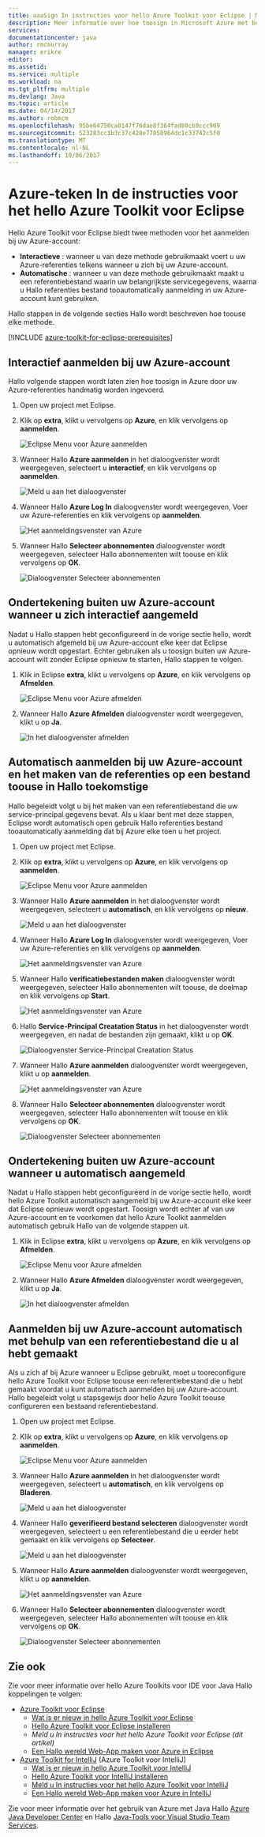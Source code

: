 ```yaml
---
title: aaaSign In instructies voor hello Azure Toolkit voor Eclipse | Microsoft Docs
description: Meer informatie over hoe toosign in Microsoft Azure met behulp van Azure Toolkit voor Eclipse Hallo.
services: 
documentationcenter: java
author: rmcmurray
manager: erikre
editor: 
ms.assetid: 
ms.service: multiple
ms.workload: na
ms.tgt_pltfrm: multiple
ms.devlang: Java
ms.topic: article
ms.date: 04/14/2017
ms.author: robmcm
ms.openlocfilehash: 95be64750ca0147f76dae8f364fad80cb9ccc969
ms.sourcegitcommit: 523283cc1b3c37c428e77850964dc1c33742c5f0
ms.translationtype: MT
ms.contentlocale: nl-NL
ms.lasthandoff: 10/06/2017
---
```

# <a name="azure-sign-in-instructions-for-hello-azure-toolkit-for-eclipse"></a>Azure-teken In de instructies voor het hello Azure Toolkit voor Eclipse

Hello Azure Toolkit voor Eclipse biedt twee methoden voor het aanmelden bij uw Azure-account:

  * **Interactieve** : wanneer u van deze methode gebruikmaakt voert u uw Azure-referenties telkens wanneer u zich bij uw Azure-account.
  * **Automatische** : wanneer u van deze methode gebruikmaakt maakt u een referentiebestand waarin uw belangrijkste servicegegevens, waarna u Hallo referenties bestand tooautomatically aanmelding in uw Azure-account kunt gebruiken.

Hallo stappen in de volgende secties Hallo wordt beschreven hoe toouse elke methode.

[!INCLUDE [azure-toolkit-for-eclipse-prerequisites](../includes/azure-toolkit-for-eclipse-prerequisites.md)]

## <a name="signing-into-your-azure-account-interactively"></a>Interactief aanmelden bij uw Azure-account

Hallo volgende stappen wordt laten zien hoe toosign in Azure door uw Azure-referenties handmatig worden ingevoerd.

1. Open uw project met Eclipse.

1. Klik op **extra**, klikt u vervolgens op **Azure**, en klik vervolgens op **aanmelden**.

   ![Eclipse Menu voor Azure aanmelden][I01]

1. Wanneer Hallo **Azure aanmelden** in het dialoogvenster wordt weergegeven, selecteert u **interactief**, en klik vervolgens op **aanmelden**.

   ![Meld u aan het dialoogvenster][I02]

1. Wanneer Hallo **Azure Log In** dialoogvenster wordt weergegeven, Voer uw Azure-referenties en klik vervolgens op **aanmelden**.

   ![Het aanmeldingsvenster van Azure][I03]

1. Wanneer Hallo **Selecteer abonnementen** dialoogvenster wordt weergegeven, selecteer Hallo abonnementen wilt toouse en klik vervolgens op **OK**.

   ![Dialoogvenster Selecteer abonnementen][I04]

## <a name="signing-out-of-your-azure-account-when-you-signed-in-interactively"></a>Ondertekening buiten uw Azure-account wanneer u zich interactief aangemeld

Nadat u Hallo stappen hebt geconfigureerd in de vorige sectie hello, wordt u automatisch afgemeld bij uw Azure-account elke keer dat Eclipse opnieuw wordt opgestart. Echter gebruiken als u toosign buiten uw Azure-account wilt zonder Eclipse opnieuw te starten, Hallo stappen te volgen.

1. Klik in Eclipse **extra**, klikt u vervolgens op **Azure**, en klik vervolgens op **Afmelden**.

   ![Eclipse Menu voor Azure afmelden][L01]

1. Wanneer Hallo **Azure Afmelden** dialoogvenster wordt weergegeven, klikt u op **Ja**.

   ![In het dialoogvenster afmelden][L02]

## <a name="signing-into-your-azure-account-automatically-and-creating-a-credentials-file-toouse-in-hello-future"></a>Automatisch aanmelden bij uw Azure-account en het maken van de referenties op een bestand toouse in Hallo toekomstige

Hallo begeleidt volgt u bij het maken van een referentiebestand die uw service-principal gegevens bevat. Als u klaar bent met deze stappen, Eclipse wordt automatisch open gebruik Hallo referenties bestand tooautomatically aanmelding dat bij Azure elke toen u het project.

1. Open uw project met Eclipse.

1. Klik op **extra**, klikt u vervolgens op **Azure**, en klik vervolgens op **aanmelden**.

   ![Eclipse Menu voor Azure aanmelden][A01]

1. Wanneer Hallo **Azure aanmelden** in het dialoogvenster wordt weergegeven, selecteert u **automatisch**, en klik vervolgens op **nieuw**.

   ![Meld u aan het dialoogvenster][A02]

1. Wanneer Hallo **Azure Log In** dialoogvenster wordt weergegeven, Voer uw Azure-referenties en klik vervolgens op **aanmelden**.

   ![Het aanmeldingsvenster van Azure][A03]

1. Wanneer Hallo **verificatiebestanden maken** dialoogvenster wordt weergegeven, selecteer Hallo abonnementen wilt toouse, de doelmap en klik vervolgens op **Start**.

   ![Het aanmeldingsvenster van Azure][A04]

1. Hallo **Service-Principal Creatation Status** in het dialoogvenster wordt weergegeven, en nadat de bestanden zijn gemaakt, klikt u op **OK**.

   ![Dialoogvenster Service-Principal Creatation Status][A05]

1. Wanneer Hallo **Azure aanmelden** dialoogvenster wordt weergegeven, klikt u op **aanmelden**.

   ![Het aanmeldingsvenster van Azure][A06]

1. Wanneer Hallo **Selecteer abonnementen** dialoogvenster wordt weergegeven, selecteer Hallo abonnementen wilt toouse en klik vervolgens op **OK**.

   ![Dialoogvenster Selecteer abonnementen][A07]

## <a name="signing-out-of-your-azure-account-when-you-signed-in-automatically"></a>Ondertekening buiten uw Azure-account wanneer u automatisch aangemeld

Nadat u Hallo stappen hebt geconfigureerd in de vorige sectie hello, wordt hello Azure Toolkit automatisch aangemeld bij uw Azure-account elke keer dat Eclipse opnieuw wordt opgestart. Toosign wordt echter af van uw Azure-account en te voorkomen dat hello Azure Toolkit aanmelden automatisch gebruik Hallo van de volgende stappen uit.

1. Klik in Eclipse **extra**, klikt u vervolgens op **Azure**, en klik vervolgens op **Afmelden**.

   ![Eclipse Menu voor Azure afmelden][L01]

1. Wanneer Hallo **Azure Afmelden** dialoogvenster wordt weergegeven, klikt u op **Ja**.

   ![In het dialoogvenster afmelden][L03]

## <a name="signing-into-your-azure-account-automatically-using-a-credentials-file-which-you-have-already-created"></a>Aanmelden bij uw Azure-account automatisch met behulp van een referentiebestand die u al hebt gemaakt

Als u zich af bij Azure wanneer u Eclipse gebruikt, moet u tooreconfigure hello Azure Toolkit voor Eclipse toouse een referentiebestand die u hebt gemaakt voordat u kunt automatisch aanmelden bij uw Azure-account. Hallo begeleidt volgt u stapsgewijs door hello Azure Toolkit toouse configureren een bestaand referentiebestand.

1. Open uw project met Eclipse.

1. Klik op **extra**, klikt u vervolgens op **Azure**, en klik vervolgens op **aanmelden**.

   ![Eclipse Menu voor Azure aanmelden][A01]

1. Wanneer Hallo **Azure aanmelden** in het dialoogvenster wordt weergegeven, selecteert u **automatisch**, en klik vervolgens op **Bladeren**.

   ![Meld u aan het dialoogvenster][A02]

1. Wanneer Hallo **geverifieerd bestand selecteren** dialoogvenster wordt weergegeven, selecteert u een referentiebestand die u eerder hebt gemaakt en klik vervolgens op **Selecteer**.

   ![Meld u aan het dialoogvenster][A08]

1. Wanneer Hallo **Azure aanmelden** dialoogvenster wordt weergegeven, klikt u op **aanmelden**.

   ![Het aanmeldingsvenster van Azure][A06]

1. Wanneer Hallo **Selecteer abonnementen** dialoogvenster wordt weergegeven, selecteer Hallo abonnementen wilt toouse en klik vervolgens op **OK**.

   ![Dialoogvenster Selecteer abonnementen][A07]

## <a name="see-also"></a>Zie ook
Zie voor meer informatie over hello Azure Toolkits voor IDE voor Java Hallo koppelingen te volgen:

* [Azure Toolkit voor Eclipse]
  * [Wat is er nieuw in hello Azure Toolkit voor Eclipse]
  * [Hello Azure Toolkit voor Eclipse installeren]
  * *Meld u In instructies voor het hello Azure Toolkit voor Eclipse (dit artikel)*
  * [Een Hallo wereld Web-App maken voor Azure in Eclipse]
* [Azure Toolkit for IntelliJ] (Azure Toolkit voor IntelliJ)
  * [Wat is er nieuw in hello Azure Toolkit voor IntelliJ]
  * [Hello Azure Toolkit voor IntelliJ installeren]
  * [Meld u In instructies voor het hello Azure Toolkit voor IntelliJ]
  * [Een Hallo wereld Web-App maken voor Azure in IntelliJ]

Zie voor meer informatie over het gebruik van Azure met Java Hallo [Azure Java Developer Center] en Hallo [Java-Tools voor Visual Studio Team Services].

<!-- URL List -->

[Azure Toolkit voor Eclipse]: ./azure-toolkit-for-eclipse.md
[Azure Toolkit for IntelliJ]: ./azure-toolkit-for-intellij.md (Azure Toolkit voor IntelliJ)
[Een Hallo wereld Web-App maken voor Azure in Eclipse]: ./app-service-web/app-service-web-eclipse-create-hello-world-web-app.md
[Een Hallo wereld Web-App maken voor Azure in IntelliJ]: ./app-service-web/app-service-web-intellij-create-hello-world-web-app.md
[Hello Azure Toolkit voor Eclipse installeren]: ./azure-toolkit-for-eclipse-installation.md
[Hello Azure Toolkit voor IntelliJ installeren]: ./azure-toolkit-for-intellij-installation.md
[Sign In Instructions for hello Azure Toolkit for Eclipse]: ./azure-toolkit-for-eclipse-sign-in-instructions.md
[Meld u In instructies voor het hello Azure Toolkit voor IntelliJ]: ./azure-toolkit-for-intellij-sign-in-instructions.md
[Wat is er nieuw in hello Azure Toolkit voor Eclipse]: ./azure-toolkit-for-eclipse-whats-new.md
[Wat is er nieuw in hello Azure Toolkit voor IntelliJ]: ./azure-toolkit-for-intellij-whats-new.md

[Azure Java Developer Center]: https://azure.microsoft.com/develop/java/
[Java-Tools voor Visual Studio Team Services]: https://java.visualstudio.com/

<!-- IMG List -->

[I01]: ./media/azure-toolkit-for-eclipse-sign-in-instructions/I01.png
[I02]: ./media/azure-toolkit-for-eclipse-sign-in-instructions/I02.png
[I03]: ./media/azure-toolkit-for-eclipse-sign-in-instructions/I03.png
[I04]: ./media/azure-toolkit-for-eclipse-sign-in-instructions/I04.png

[A01]: ./media/azure-toolkit-for-eclipse-sign-in-instructions/A01.png
[A02]: ./media/azure-toolkit-for-eclipse-sign-in-instructions/A02.png
[A03]: ./media/azure-toolkit-for-eclipse-sign-in-instructions/A03.png
[A04]: ./media/azure-toolkit-for-eclipse-sign-in-instructions/A04.png
[A05]: ./media/azure-toolkit-for-eclipse-sign-in-instructions/A05.png
[A06]: ./media/azure-toolkit-for-eclipse-sign-in-instructions/A06.png
[A07]: ./media/azure-toolkit-for-eclipse-sign-in-instructions/A07.png
[A08]: ./media/azure-toolkit-for-eclipse-sign-in-instructions/A08.png

[L01]: ./media/azure-toolkit-for-eclipse-sign-in-instructions/L01.png
[L02]: ./media/azure-toolkit-for-eclipse-sign-in-instructions/L02.png
[L03]: ./media/azure-toolkit-for-eclipse-sign-in-instructions/L03.png
